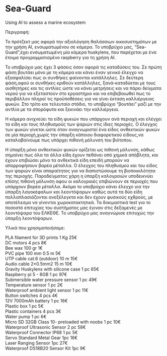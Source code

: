 # Sea-Guard
Using AI to assess a marine ecosystem

Περιγραφή: 

Το πρότζεκτ μας αφορά την αξιολόγηση θαλάσσιων οικοσυστημάτων με την χρήση AI, ενσωματωμένου σε κάμερα. Το υποβρύχιο μας,
“Sea-Guard”,έχει ενσωματωμένη μία κάμερα huskylens, που παρέχεται με ένα έτοιμα προγραμματισμένο raspberry για τη χρήση AI. 

Το υποβρύχιο μας έχει 3 φάσεις όσον αφορά τις καταδύσεις του. Σε πρώτη φάση βουτάει μόνο με τη κάμερα και κάνει έναν γενικό έλεγχο να εξασφαλίσει πως οι συνθήκες 
φαίνονται κατάλληλες. Σε δεύτερη φάση,αφού οι συνθήκες κριθούν κατάλληλες, ξανά-καταδύεται με τους αισθητήρες και τις αντλίες ώστε να κάνει μετρήσεις και να πάρει
δείγματα νερού για να εξεταστούν στο εργαστήριο και να επιβεβαιωθεί πως το περιβάλλον πληροί τις προϋποθέσεις για να γίνει έκταση καλλιέργειας φυκών. Στο τρίτο και τελευταίο στάδιο,
το υποβρύχιο “βουτάει” μαζί με την αντλία με τα σπορόφυτα και ξεκινάει την καλλιέργεια. 

Η κάμερα ανιχνεύει τα είδη φυκιών που υπάρχουν ανά περιοχή και ελέγχει τα είδη και τους πληθυσμούς των ψαριών στις ίδιες 
περιοχές. 
Ο έλεγχος των φυκών γίνεται ώστε όταν αναγνωριστεί ένα είδος ανθεκτικών φυκών σε μία περιοχή,χωρίς την ύπαρξη κάποιου 
διαφορετικού είδους,να καταλαβαίνουμε πως υπάρχει πιθανή μόλυνση του βιότοπου. 

Η ύπαρξη μόνο ανθεκτικών φυκών ορίζεται ως πιθανή μόλυνση, κάθως σημαίνει πως όλα τα άλλα είδη έχουν πεθάνει από χημικά 
απόβλητα, και έχουν επιβιώσει μόνο τα ανθεκτικά είδη επειδή μπορούν να απορροφήσουν βαρέα μέταλλα. 
Ο έλεγχος του πληθυσμού και του είδος των ψαριών είναι απαραίτητος για να διαπιστώσουμε τη βιοποικιλότητα της περιοχής. 
Παραδείγματος χάρη η ύπαρξη καλογραιών υποδεικνύει επίσης πιθανή μόλυνση αφου οι καλογραιές επιβιώνουν σε περιοχές που 
υπάρχουν  βαρέα μέταλλα. Ακόμα το υποβρύχιο κάνει έλεγχο για την ύπαρξη λαγοκέφαλων και λεοντόψαρων καθώς αυτά τα δύο είδη
πολλαπλασιάζονται ανεξέλεγκτα και δεν έχουν φυσικούς εχθρούς, με αποτέλεσμα να γίνονται χωροκατακτητικά. 
Τα δοκιμαστικά test για το ποσοστό επιτυχίας του συστήματος μας έγιναν στις δεξαμενές με λεοντόψαρα  του ΕΛΚΕΘΕ. 
Το υποβρύχιο μας αναγνώρισε επιτυχώς την ύπαρξη λεοντόψαρων. 


Υλικά που χρησιμοποιήσαμε: 

PLA filament for 3D prints   1 Kg  25€           
DC motors   4 pcs   8€             
Bee wax   100 gr   1€            
PVC pipe 100 mm     0.5 m    5€             
UTP cable cat.6 (outdoor)   10 m   15€          
Audio cable 2×0.5mm2   15 m   10€            
Gravity Huskylens with silicone case   1 pc   65€              
Raspberry pi 5 - 8GB  1 pc   97€               
Submersible water pressure sensor   1 pc   49€             
Temperature sensor   1 pc   2€              
Waterproof ambient light sensor   1 pc   11€              
Button switches   4 pcs   4€              
12V 7000mAh battery   1 pc   16€               
Plastic box   1 pc   5€           
Plastic containers   4 pcs   3€            
Water pump   1 pc   6€                
Micro SD 32GB Class 10- preloaded with noobs   1 pc   10€               
Waterproof Ultrasonic Sensor   2 pc   58€                 
Waterproof Connector IP68   1 pc   5€               
Servo Standard Metal Gear   1pc   16€             
Laser Ranging Sensor    1pc  27€                
Waterproof  DS18B20 Sensor Kit    1pc    9€            


